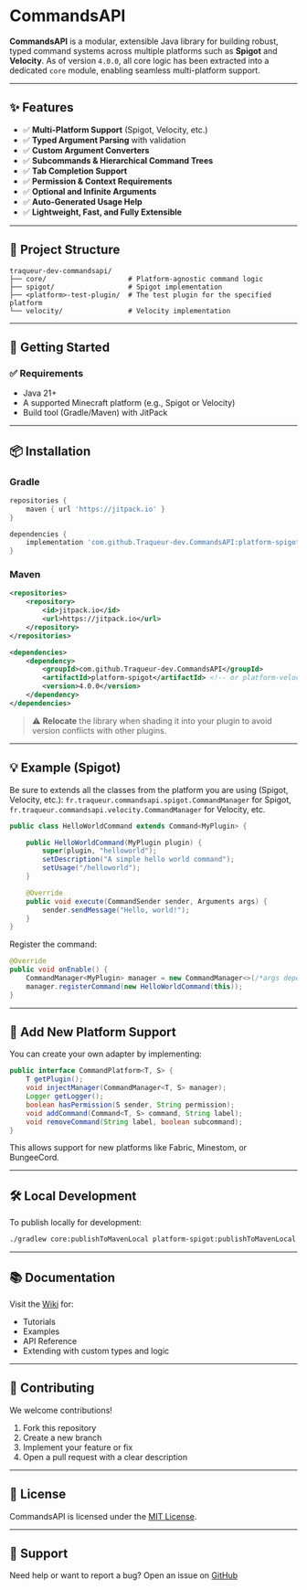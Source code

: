 # CommandsAPI

**CommandsAPI** is a modular, extensible Java library for building robust, typed command systems across multiple platforms such as **Spigot** and **Velocity**. 
As of version `4.0.0`, all core logic has been extracted into a dedicated `core` module, enabling seamless multi-platform support.

---

## ✨ Features

* ✅ **Multi-Platform Support** (Spigot, Velocity, etc.)
* ✅ **Typed Argument Parsing** with validation
* ✅ **Custom Argument Converters**
* ✅ **Subcommands & Hierarchical Command Trees**
* ✅ **Tab Completion Support**
* ✅ **Permission & Context Requirements**
* ✅ **Optional and Infinite Arguments**
* ✅ **Auto-Generated Usage Help**
* ✅ **Lightweight, Fast, and Fully Extensible**

---

## 🧱 Project Structure

```
traqueur-dev-commandsapi/
├── core/                    # Platform-agnostic command logic
├── spigot/                  # Spigot implementation
├── <platform>-test-plugin/  # The test plugin for the specified platform
└── velocity/                # Velocity implementation
```

---

## 🚀 Getting Started

### ✅ Requirements

* Java 21+
* A supported Minecraft platform (e.g., Spigot or Velocity)
* Build tool (Gradle/Maven) with JitPack

---

## 📦 Installation

### Gradle

```groovy
repositories {
    maven { url 'https://jitpack.io' }
}

dependencies {
    implementation 'com.github.Traqueur-dev.CommandsAPI:platform-spigot:4.0.0' // or platform-velocity
}
```

### Maven

```xml
<repositories>
    <repository>
        <id>jitpack.io</id>
        <url>https://jitpack.io</url>
    </repository>
</repositories>

<dependencies>
    <dependency>
        <groupId>com.github.Traqueur-dev.CommandsAPI</groupId>
        <artifactId>platform-spigot</artifactId> <!-- or platform-velocity -->
        <version>4.0.0</version>
    </dependency>
</dependencies>
```

> ⚠️ **Relocate** the library when shading it into your plugin to avoid version conflicts with other plugins.

---

## 💡 Example (Spigot)

Be sure to extends all the classes from the platform you are using (Spigot, Velocity, etc.):
`fr.traqueur.commandsapi.spigot.CommandManager` for Spigot, `fr.traqueur.commandsapi.velocity.CommandManager` for Velocity, etc.

```java
public class HelloWorldCommand extends Command<MyPlugin> {

    public HelloWorldCommand(MyPlugin plugin) {
        super(plugin, "helloworld");
        setDescription("A simple hello world command");
        setUsage("/helloworld");
    }

    @Override
    public void execute(CommandSender sender, Arguments args) {
        sender.sendMessage("Hello, world!");
    }
}
```

Register the command:

```java
@Override
public void onEnable() {
    CommandManager<MyPlugin> manager = new CommandManager<>(/*args depending of the platform*/);
    manager.registerCommand(new HelloWorldCommand(this));
}
```

---

## 🧠 Add New Platform Support

You can create your own adapter by implementing:

```java
public interface CommandPlatform<T, S> {
    T getPlugin();
    void injectManager(CommandManager<T, S> manager);
    Logger getLogger();
    boolean hasPermission(S sender, String permission);
    void addCommand(Command<T, S> command, String label);
    void removeCommand(String label, boolean subcommand);
}
```

This allows support for new platforms like Fabric, Minestom, or BungeeCord.

---

## 🛠️ Local Development

To publish locally for development:

```bash
./gradlew core:publishToMavenLocal platform-spigot:publishToMavenLocal platform-velocity:publishToMavenLocal
```

---

## 📚 Documentation

Visit the [Wiki](https://github.com/Traqueur-dev/CommandsAPI/wiki) for:

* Tutorials
* Examples
* API Reference
* Extending with custom types and logic

---

## 🤝 Contributing

We welcome contributions!

1. Fork this repository
2. Create a new branch
3. Implement your feature or fix
4. Open a pull request with a clear description

---

## 📄 License

CommandsAPI is licensed under the [MIT License](LICENSE).

---

## 💬 Support

Need help or want to report a bug?
Open an issue on [GitHub](https://github.com/Traqueur-dev/CommandsAPI/issues)
